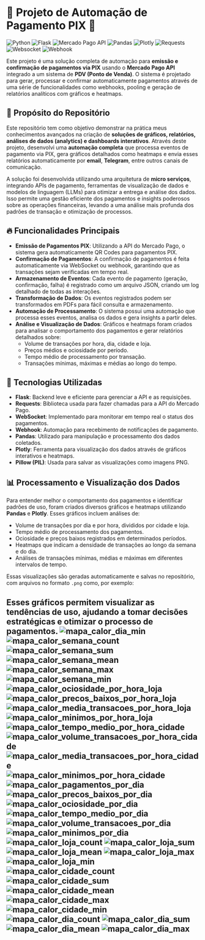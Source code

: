 # 🚀 Projeto de Automação de Pagamento PIX 💸

![Python](https://img.shields.io/badge/Python-3.9%2B-blue.svg)
![Flask](https://img.shields.io/badge/Flask-2.0%2B-black.svg)
![Mercado Pago API](https://img.shields.io/badge/MercadoPago-API-blue.svg)
![Pandas](https://img.shields.io/badge/Pandas-Data%20Processing-green.svg)
![Plotly](https://img.shields.io/badge/Plotly-Data%20Visualization-red.svg)
![Requests](https://img.shields.io/badge/Requests-API%20Calls-9cf.svg)
![Websocket](https://img.shields.io/badge/Websocket-Real--time%20Data-orange.svg)
![Webhook](https://img.shields.io/badge/Webhook-Automation%20Trigger-yellow.svg)

Este projeto é uma solução completa de automação para **emissão e confirmação de pagamentos via PIX** usando o **Mercado Pago API** integrado a um sistema de **PDV (Ponto de Venda)**. O sistema é projetado para gerar, processar e confirmar automaticamente pagamentos através de uma série de funcionalidades como webhooks, pooling e geração de relatórios analíticos com gráficos e heatmaps.

## 🎯 Propósito do Repositório

Este repositório tem como objetivo demonstrar na prática meus conhecimentos avançados na criação de **soluções de gráficos, relatórios, análises de dados (analytics) e dashboards interativos**. Através deste projeto, desenvolvi uma **automação completa** que processa eventos de pagamento via PIX, gera gráficos detalhados como heatmaps e envia esses relatórios automaticamente por **email**, **Telegram**, entre outros canais de comunicação.

A solução foi desenvolvida utilizando uma arquitetura de **micro serviços**, integrando APIs de pagamento, ferramentas de visualização de dados e modelos de linguagem (LLMs) para otimizar a entrega e análise dos dados. Isso permite uma gestão eficiente dos pagamentos e insights poderosos sobre as operações financeiras, levando a uma análise mais profunda dos padrões de transação e otimização de processos.


## 🔥 Funcionalidades Principais

- **Emissão de Pagamentos PIX**: Utilizando a API do Mercado Pago, o sistema gera automaticamente QR Codes para pagamentos PIX.
- **Confirmação de Pagamentos**: A confirmação de pagamentos é feita automaticamente via WebSocket ou webhook, garantindo que as transações sejam verificadas em tempo real.
- **Armazenamento de Eventos**: Cada evento de pagamento (geração, confirmação, falha) é registrado como um arquivo JSON, criando um log detalhado de todas as interações.
- **Transformação de Dados**: Os eventos registrados podem ser transformados em PDFs para fácil consulta e armazenamento.
- **Automação de Processamento**: O sistema possui uma automação que processa esses eventos, analisa os dados e gera insights a partir deles.
- **Análise e Visualização de Dados**: Gráficos e heatmaps foram criados para analisar o comportamento dos pagamentos e gerar relatórios detalhados sobre:
  - Volume de transações por hora, dia, cidade e loja.
  - Preços médios e ociosidade por período.
  - Tempo médio de processamento por transação.
  - Transações mínimas, máximas e médias ao longo do tempo.
  
## 🔧 Tecnologias Utilizadas

- **Flask**: Backend leve e eficiente para gerenciar a API e as requisições.
- **Requests**: Biblioteca usada para fazer chamadas para a API do Mercado Pago.
- **WebSocket**: Implementado para monitorar em tempo real o status dos pagamentos.
- **Webhook**: Automação para recebimento de notificações de pagamento.
- **Pandas**: Utilizado para manipulação e processamento dos dados coletados.
- **Plotly**: Ferramenta para visualização dos dados através de gráficos interativos e heatmaps.
- **Pillow (PIL)**: Usada para salvar as visualizações como imagens PNG.

## 📊 Processamento e Visualização dos Dados

Para entender melhor o comportamento dos pagamentos e identificar padrões de uso, foram criados diversos gráficos e heatmaps utilizando **Pandas** e **Plotly**. Esses gráficos incluem análises de:

- Volume de transações por dia e por hora, divididos por cidade e loja.
- Tempo médio de processamento dos pagamentos.
- Ociosidade e preços baixos registrados em determinados períodos.
- Heatmaps que indicam a densidade de transações ao longo da semana e do dia.
- Análises de transações mínimas, médias e máximas em diferentes intervalos de tempo.

Essas visualizações são geradas automaticamente e salvas no repositório, com arquivos no formato `.png` como, por exemplo:

Esses gráficos permitem visualizar as tendências de uso, ajudando a tomar decisões estratégicas e otimizar o processo de pagamentos.
![mapa_calor_dia_min](https://github.com/user-attachments/assets/02da8bce-8dff-4863-92f4-0e4f0c37347c)
![mapa_calor_semana_count](https://github.com/user-attachments/assets/4b4d78db-d0aa-40ed-914a-ff33259e4169)
![mapa_calor_semana_sum](https://github.com/user-attachments/assets/744b5e44-8adc-4f58-ac01-26af93008cbb)
![mapa_calor_semana_mean](https://github.com/user-attachments/assets/c220101b-15af-4e65-9899-15db6e11e981)
![mapa_calor_semana_max](https://github.com/user-attachments/assets/04391bbd-0b8e-45cf-b8de-0302817b1c9b)
![mapa_calor_semana_min](https://github.com/user-attachments/assets/a6b98c62-b291-42e3-9a0b-1c29eb1dbfa5)
![mapa_calor_ociosidade_por_hora_loja](https://github.com/user-attachments/assets/a3339eeb-74f2-45fb-9f7a-642caaea3e6b)
![mapa_calor_precos_baixos_por_hora_loja](https://github.com/user-attachments/assets/c34b3f9b-c93d-493a-b3da-74d0273cbccf)
![mapa_calor_media_transacoes_por_hora_loja](https://github.com/user-attachments/assets/a6fecb81-c875-459a-b89b-eabd944cd108)
![mapa_calor_minimos_por_hora_loja](https://github.com/user-attachments/assets/c89f4ea4-8cdb-4c91-8c48-a9d4076d0ad0)
![mapa_calor_tempo_medio_por_hora_cidade](https://github.com/user-attachments/assets/cd2474e3-d0da-4fd0-ace7-1a81ba8283a0)
![mapa_calor_volume_transacoes_por_hora_cidade](https://github.com/user-attachments/assets/a3c82427-5868-4114-8a4c-173fd0e167e6)
![mapa_calor_media_transacoes_por_hora_cidade](https://github.com/user-attachments/assets/816a010e-9609-453d-8f87-5f484b9514b7)
![mapa_calor_minimos_por_hora_cidade](https://github.com/user-attachments/assets/a2d554c3-11e4-4653-84aa-d26ebd820420)
![mapa_calor_pagamentos_por_dia](https://github.com/user-attachments/assets/39bbaedf-b474-4ad0-9875-1a49633b1f60)
![mapa_calor_precos_baixos_por_dia](https://github.com/user-attachments/assets/624c317a-e567-45fa-9425-6147009b0fce)
![mapa_calor_ociosidade_por_dia](https://github.com/user-attachments/assets/162f367e-a3cd-4949-8d8b-29cd88887c45)
![mapa_calor_tempo_medio_por_dia](https://github.com/user-attachments/assets/117792b6-d2d0-4f3a-8cc1-bf0bd44511e0)
![mapa_calor_volume_transacoes_por_dia](https://github.com/user-attachments/assets/432e5e6f-b7f7-44b5-9591-6bcc388783a7)
![mapa_calor_minimos_por_dia](https://github.com/user-attachments/assets/cad0bfd7-8943-4cf3-8419-a0d7431bfed7)
![mapa_calor_loja_count](https://github.com/user-attachments/assets/569c6d1b-9209-4672-be70-161f2ecb999c)
![mapa_calor_loja_sum](https://github.com/user-attachments/assets/dfded657-f942-48f7-bb1f-e9da5b42717f)
![mapa_calor_loja_mean](https://github.com/user-attachments/assets/7aabe4f4-5bca-4cf7-b3f6-3d965e23a166)
![mapa_calor_loja_max](https://github.com/user-attachments/assets/11eb38e4-6a4d-4da6-8bbd-6b9d932a68d1)
![mapa_calor_loja_min](https://github.com/user-attachments/assets/567bba69-5d1b-4b9a-b84c-d700f47d827c)
![mapa_calor_cidade_count](https://github.com/user-attachments/assets/454804c8-bc60-4c24-a104-95c97d6ee201)
![mapa_calor_cidade_sum](https://github.com/user-attachments/assets/29ee3201-50b9-40d4-aa70-e0cf5afaae66)
![mapa_calor_cidade_mean](https://github.com/user-attachments/assets/fe034207-a2af-41f5-8254-175c9d98dd87)
![mapa_calor_cidade_max](https://github.com/user-attachments/assets/9f0979ce-6971-40a8-af18-516cfd34ef69)
![mapa_calor_cidade_min](https://github.com/user-attachments/assets/34bf3d44-0c2a-4993-8551-99c402022b1e)
![mapa_calor_dia_count](https://github.com/user-attachments/assets/34a97ba8-0d4d-4ff4-b171-278c9a7092e6)
![mapa_calor_dia_sum](https://github.com/user-attachments/assets/ce89a887-764f-44ad-954b-47eb2a8cf22f)
![mapa_calor_dia_mean](https://github.com/user-attachments/assets/009f1079-bc4a-4595-95b7-493e1018cd47)
![mapa_calor_dia_max](https://github.com/user-attachments/assets/2b141403-dabf-400f-90c1-9f2c0492b854)
---
